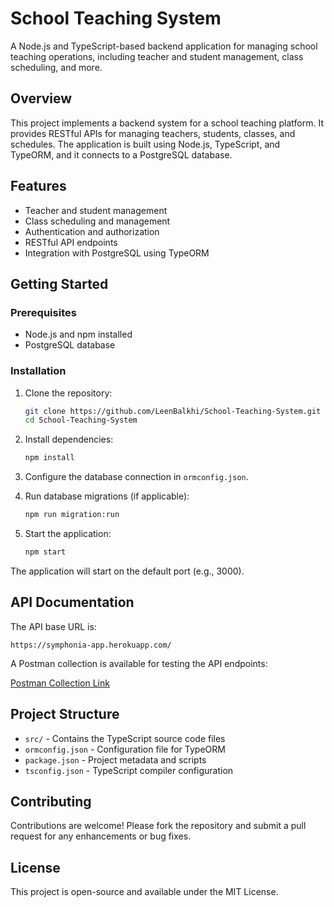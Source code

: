 # School Teaching System

A Node.js and TypeScript-based backend application for managing school teaching operations, including teacher and student management, class scheduling, and more.

## Overview

This project implements a backend system for a school teaching platform. It provides RESTful APIs for managing teachers, students, classes, and schedules. The application is built using Node.js, TypeScript, and TypeORM, and it connects to a PostgreSQL database.

## Features

* Teacher and student management
* Class scheduling and management
* Authentication and authorization
* RESTful API endpoints
* Integration with PostgreSQL using TypeORM

## Getting Started

### Prerequisites

* Node.js and npm installed
* PostgreSQL database

### Installation

1. Clone the repository:

   ```bash
   git clone https://github.com/LeenBalkhi/School-Teaching-System.git
   cd School-Teaching-System
   ```

2. Install dependencies:

   ```bash
   npm install
   ```

3. Configure the database connection in `ormconfig.json`.

4. Run database migrations (if applicable):

   ```bash
   npm run migration:run
   ```

5. Start the application:

   ```bash
   npm start
   ```

The application will start on the default port (e.g., 3000).

## API Documentation

The API base URL is:

```
https://symphonia-app.herokuapp.com/
```

A Postman collection is available for testing the API endpoints:

[Postman Collection Link](https://www.getpostman.com/collections/e59626d457b64407def6)

## Project Structure

* `src/` - Contains the TypeScript source code files
* `ormconfig.json` - Configuration file for TypeORM
* `package.json` - Project metadata and scripts
* `tsconfig.json` - TypeScript compiler configuration

## Contributing

Contributions are welcome! Please fork the repository and submit a pull request for any enhancements or bug fixes.

## License

This project is open-source and available under the MIT License.
